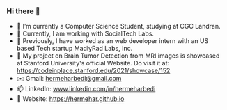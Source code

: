 ### Hi there 👋

- 🔭 I’m currently a Computer Science Student, studying at CGC Landran.
- 🏢 Currently, I am working with SocialTech Labs.
- 🏢 Previously, I have worked as an web developer intern with an US based Tech startup MadlyRad Labs, Inc.
- 🥇 My project on Brain Tumor Detection from MRI images is showcased at Stanford University's official Website. Do visit it at: https://codeinplace.stanford.edu/2021/showcase/152 
- ✉️ Gmail: hermeharbedi@gmail.com
- 📫 LinkedIn: www.linkedin.com/in/hermeharbedi
- 🔗 Website: https://hermehar.github.io


